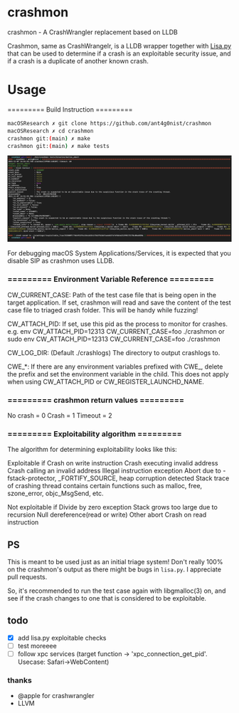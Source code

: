 # crashmon
crashmon - A CrashWrangler replacement based on LLDB

Crashmon, same as CrashWrangelr, is a LLDB wrapper together with [Lisa.py](https://github.com/ant4g0nist/lisa.py) that can be used to determine if a crash is an exploitable security issue, and if a crash is a duplicate of another known crash.

# Usage

========= Build Instruction =========
```sh
macOSResearch ✗ git clone https://github.com/ant4g0nist/crashmon
macOSResearch ✗ cd crashmon
crashmon git:(main) ✗ make
crashmon git:(main) ✗ make tests
```

![example](https://raw.githubusercontent.com/ant4g0nist/crashmon/main/imgs/example.png)

For debugging macOS System Applications/Services, it is expected that you disable SIP as crashmon uses LLDB.

### ========= Environment Variable Reference =========
CW_CURRENT_CASE: 
Path of the test case file that is being open in the target application.
If set, crashmon will read and save the content of the test case file to triaged crash folder. This will be handy while fuzzing!

CW_ATTACH_PID:
If set, use this pid as the process to monitor for crashes.  
e.g. 
env CW_ATTACH_PID=12313 CW_CURRENT_CASE=foo ./crashmon
or 
sudo env CW_ATTACH_PID=12313 CW_CURRENT_CASE=foo ./crashmon

CW_LOG_DIR: (Default ./crashlogs)
The directory to output crashlogs to.

CWE_*:
 If there are any environment variables prefixed with CWE_, delete the prefix and set the environment variable in the child.  This does not apply when using CW_ATTACH_PID or CW_REGISTER_LAUNCHD_NAME.

### ========= crashmon return values =========
No crash = 0
Crash = 1
Timeout = 2

### ========= Exploitability algorithm =========

The algorithm for determining exploitability looks like this:

Exploitable if
	Crash on write instruction
	Crash executing invalid address
	Crash calling an invalid address
	Illegal instruction exception
	Abort due to -fstack-protector, _FORTIFY_SOURCE, heap corruption detected
	Stack trace of crashing thread contains certain functions such as malloc, free, szone_error, objc_MsgSend, etc.

Not exploitable if
	Divide by zero exception
	Stack grows too large due to recursion
	Null dereference(read or write)
	Other abort
	Crash on read instruction

## PS
This is meant to be used just as an initial triage system! Don't really 100% on the crashmon's output as there might be bugs in `lisa.py`. I appreciate pull requests. 

So, it's recommended to run the test case again with libgmalloc(3) on, and see if the crash changes to one that is considered to be exploitable.

## todo
- [x] add lisa.py exploitable checks
- [ ] test moreeee
- [ ] follow xpc services (target function -> 'xpc_connection_get_pid'. Usecase: Safari->WebContent)

### thanks
- @apple for crashwrangler
- LLVM